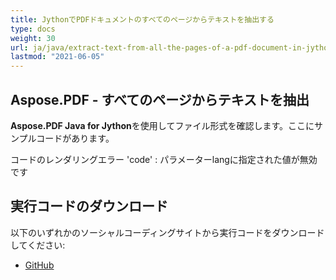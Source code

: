 ```yaml
---
title: JythonでPDFドキュメントのすべてのページからテキストを抽出する
type: docs
weight: 30
url: ja/java/extract-text-from-all-the-pages-of-a-pdf-document-in-jython/
lastmod: "2021-06-05"
---
```


## Aspose.PDF - すべてのページからテキストを抽出

**Aspose.PDF Java for Jython**を使用してファイル形式を確認します。ここにサンプルコードがあります。

コードのレンダリングエラー 'code' : パラメーターlangに指定された値が無効です

## 実行コードのダウンロード

以下のいずれかのソーシャルコーディングサイトから実行コードをダウンロードしてください:

- [GitHub](https://github.com/aspose-pdf/Aspose.PDF-for-Java/releases)